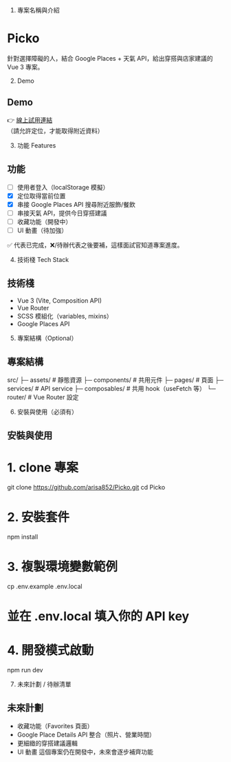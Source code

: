 1. 專案名稱與介紹

# Picko

針對選擇障礙的人，結合 Google Places + 天氣 API，給出穿搭與店家建議的 Vue 3 專案。

2. Demo

## Demo

👉 [線上試用連結](https://xxx.vercel.app)  
（請允許定位，才能取得附近資料）

3. 功能 Features

## 功能

- [ ] 使用者登入（localStorage 模擬）
- [x] 定位取得當前位置
- [x] 串接 Google Places API 搜尋附近服飾/餐飲
- [ ] 串接天氣 API，提供今日穿搭建議
- [ ] 收藏功能（開發中）
- [ ] UI 動畫（待加強）

✅ 代表已完成，❌/待辦代表之後要補，這樣面試官知道專案進度。

4. 技術棧 Tech Stack

## 技術棧

- Vue 3 (Vite, Composition API)
- Vue Router
- SCSS 模組化（variables, mixins）
- Google Places API

5. 專案結構（Optional）

## 專案結構

src/
├─ assets/ # 靜態資源
├─ components/ # 共用元件
├─ pages/ # 頁面
├─ services/ # API service
├─ composables/ # 共用 hook（useFetch 等）
└─ router/ # Vue Router 設定

6. 安裝與使用（必須有）

## 安裝與使用

# 1. clone 專案

git clone https://github.com/arisa852/Picko.git
cd Picko

# 2. 安裝套件

npm install

# 3. 複製環境變數範例

cp .env.example .env.local

# 並在 .env.local 填入你的 API key

# 4. 開發模式啟動

npm run dev

7. 未來計劃 / 待辦清單

## 未來計劃

- 收藏功能（Favorites 頁面）
- Google Place Details API 整合（照片、營業時間）
- 更細緻的穿搭建議邏輯
- UI 動畫
  這個專案仍在開發中，未來會逐步補齊功能
